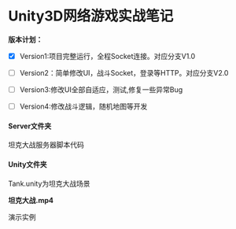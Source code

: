 # Unity3D网络游戏实战笔记

**版本计划：**

- [x]  Version1:项目完整运行，全程Socket连接。对应分支V1.0
- [ ]  Version2：简单修改UI，战斗Socket，登录等HTTP。对应分支V2.0
- [ ]  Version3:修改UI全部自适应，测试,修复一些异常Bug
- [ ]  Version4:修改战斗逻辑，随机地图等开发



#### Server文件夹

坦克大战服务器脚本代码

#### Unity文件夹

Tank.unity为坦克大战场景

**坦克大战.mp4**

演示实例